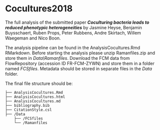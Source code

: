 # Cocultures2018

The full analysis of the submitted paper ***Coculturing bacteria leads to reduced phenotypic heterogeneities*** by Jasmine Heyse, Benjamin Buysschaert, Ruben Props, Peter Rubbens, Andre Skirtach, Willem Waegeman and Nico Boon.

The analysis pipeline can be found in the AnalysisCocultures.Rmd RMarkdown. Before starting the analysis please unzip Ramanfiles.zip and store them in _Data\Ramanfiles_. Download the FCM data from FlowRepository (accession ID FR-FCM-ZYWN) and store them in a folder named _FCSfiles_. Metadata should be stored in separate files in the _Data_ folder.

The final file structure should be: 

```
├── AnalysisCocultures.Rmd
├── AnalysisCocultures.html
├── AnalysisCocultures.md
├── bibliography.bib
├── CitationStyle.csl
├── /Data
    ├── /FCSfiles
    └── /Ramanfiles
```
